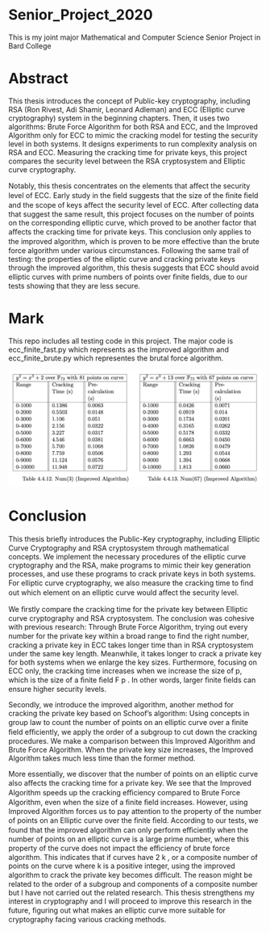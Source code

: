 # Senior_Project_2020
This is my joint major Mathematical and Computer Science Senior Project in Bard College

# Abstract 
This thesis introduces the concept of Public-key cryptography, including RSA (Ron Rivest, Adi Shamir, Leonard Adleman) and ECC (Elliptic curve cryptography) system in the beginning chapters. Then, it uses two algorithms: Brute Force Algorithm for both RSA and ECC, and the Improved Algorithm only for ECC to mimic the cracking model for testing the security level in both systems. It designs experiments to run complexity analysis on RSA and ECC. Measuring the cracking time for private keys, this project compares the security level between the RSA cryptosystem and Elliptic curve cryptography.

Notably, this thesis concentrates on the elements that aﬀect the security level of ECC. Early study in the ﬁeld suggests that the size of the ﬁnite ﬁeld and the scope of keys aﬀect the security level of ECC. After collecting data that suggest the same result, this project focuses on the number of points on the corresponding elliptic curve, which proved to be another factor that aﬀects the cracking time for private keys. This conclusion only applies to the improved algorithm, which is proven to be more eﬀective than the brute force algorithm under various circumstances. Following the same trail of testing: the properties of the elliptic curve and cracking private keys through the improved algorithm, this thesis suggests that ECC should avoid elliptic curves with prime numbers of points over ﬁnite ﬁelds, due to our tests showing that they are less secure.
# Mark
This repo includes all testing code in this project. The major code is ecc_finite_fast.py which represents as the improved algorithm and ecc_finite_brute.py which representes the brutal force algorithm. 

![Hello](4.4.12.png)

# Conclusion
This thesis brieﬂy introduces the Public-Key cryptography, including Elliptic Curve Cryptography and RSA cryptosystem through mathematical concepts. We implement the necessary procedures of the elliptic curve cryptography and the RSA, make programs to mimic their key generation processes, and use these programs to crack private keys in both systems. For elliptic curve cryptography, we also measure the cracking time to ﬁnd out which element on an elliptic curve would aﬀect the security level.

We ﬁrstly compare the cracking time for the private key between Elliptic curve cryptography and RSA cryptosystem. The conclusion was cohesive with previous research: Through Brute Force Algorithm, trying out every number for the private key within a broad range to ﬁnd the right number, cracking a private key in ECC takes longer time than in RSA cryptosystem under the same key length. Meanwhile, it takes longer to crack a private key for both systems when we enlarge the key sizes. Furthermore, focusing on ECC only, the cracking time increases when we increase the size of p, which is the size of a ﬁnite ﬁeld F p . In other words, larger ﬁnite ﬁelds can ensure higher security levels.

Secondly, we introduce the improved algorithm, another method for cracking the private key based on Schoof’s algorithm: Using concepts in group law to count the number of points on an elliptic curve over a ﬁnite ﬁeld eﬃciently, we apply the order of a subgroup to cut down the cracking procedures. We make a comparison between this Improved Algorithm and Brute Force Algorithm. When the private key size increases, the Improved Algorithm takes much less time than the former method.

More essentially, we discover that the number of points on an elliptic curve also aﬀects the cracking time for a private key. We see that the Improved Algorithm speeds up the cracking eﬃciency compared to Brute Force Algorithm, even when the size of a ﬁnite ﬁeld increases. However, using Improved Algorithm forces us to pay attention to the property of the number of points on an Elliptic curve over the ﬁnite ﬁeld. According to our tests, we found that the improved algorithm can only perform eﬃciently when the number of points on an elliptic curve is a large prime number, where this property of the curve does not impact the eﬃciency of brute force algorithm. This indicates that if curves have 2 k , or a composite number of points on the curve where k is a positive integer, using the improved algorithm to crack the private key becomes diﬃcult. The reason might be related to the order of a subgroup and components of a composite number but I have not carried out the related research. This thesis strengthens my interest in cryptography and I will proceed to improve this research in the future, ﬁguring out what makes an elliptic curve more suitable for cryptography facing various cracking methods.
